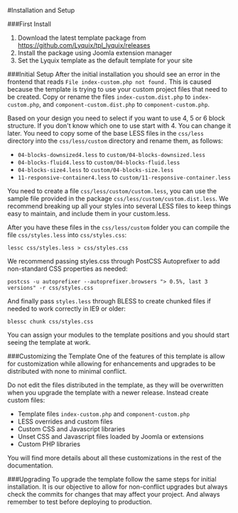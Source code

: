 #Installation and Setup

###First Install
  1. Download the latest template package from https://github.com/Lyquix/tpl_lyquix/releases
  2. Install the package using Joomla extension manager
  3. Set the Lyquix template as the default template for your site

###Initial Setup
After the initial installation you should see an error in the frontend that reads `File index-custom.php not found.` This is caused because the template is trying to use your custom project files that need to be created. Copy or rename the files `index-custom.dist.php` to `index-custom.php`, and `component-custom.dist.php` to `component-custom.php`.

Based on your design you need to select if you want to use 4, 5 or 6 block structure. If you don't know which one to use start with 4. You can change it later. You need to copy some of the base LESS files in the `css/less` directory into the `css/less/custom` directory and rename them, as follows:

  * `04-blocks-downsized4.less` to `custom/04-blocks-downsized.less`
  * `04-blocks-fluid4.less` to `custom/04-blocks-fluid.less`
  * `04-blocks-size4.less` to `custom/04-blocks-size.less`
  * `11-responsive-container4.less` to `custom/11-responsive-container.less`

You need to create a file `css/less/custom/custom.less`, you can use the sample file provided in the package `css/less/custom/custom.dist.less`. We recommend breaking up all your styles into several LESS files to keep things easy to maintain, and include them in your custom.less.

After you have these files in the `css/less/custom` folder you can compile the file `css/styles.less` into `css/styles.css`:

`lessc css/styles.less > css/styles.css`

We recommend passing styles.css through PostCSS Autoprefixer to add non-standard CSS properties as needed:

`postcss -u autoprefixer --autoprefixer.browsers "> 0.5%, last 3 versions" -r css/styles.css`


And finally pass `styles.less` through BLESS to create chunked files if needed to work correctly in IE9 or older:

`blessc chunk css/styles.css`

You can assign your modules to the template positions and you should start seeing the template at work.

###Customizing the Template
One of the features of this template is allow for customization while allowing for enhancements and upgrades to be distributed with none to minimal conflict.

Do not edit the files distributed in the template, as they will be overwritten when you upgrade the template with a newer release. Instead create custom files:

  * Template files `index-custom.php` and `component-custom.php`
  * LESS overrides and custom files
  * Custom CSS and Javascript libraries
  * Unset CSS and Javascript files loaded by Joomla or extensions
  * Custom PHP libraries

You will find more details about all these customizations in the rest of the documentation.

###Upgrading
To upgrade the template follow the same steps for initial installation. It is our objective to allow for non-conflict upgrades but always check the commits for changes that may affect your project. And always remember to test before deploying to production.


